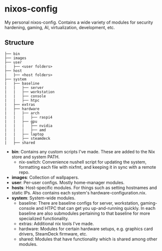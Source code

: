 # nixos-config

My personal nixos-config. Contains a wide variety of modules for security hardening, gaming, AI, virtualization, development, etc.

## Structure

```
├── bin
├── images
├── user
|   ├── <user folders>
├── host
|   ├── <host folders>
├── system
|   ├── baseline
|   |   ├── server
|   |   ├── workstation
|   |   ├── console
|   |   ├── htpc
|   ├── extras
|   ├── hardware
|   |   ├── arch
|   |   |   ├── raspi4
|   |   ├── gpu
|   |   |   ├── nvidia
|   |   |   ├── amd
|   |   ├── laptop
|   |   ├── steamdeck
|   ├── shared
```

- **bin**: Contains any custom scripts I've made. These are added to the Nix store and system PATH.
    - nix-switch: Convenience nushell script for updating the system, formatting each file with nixfmt, and keeping it in sync with a remote repo.
- **images**: Collection of wallpapers.
- **user**: Per-user configs. Mostly home-manager modules.
- **hosts**: Host-specific modules. For things such as setting hostnames and static IPs. Also contains each system's hardware-configuration.nix.
- **system**: System-wide modules.
    - baseline: There are baseline configs for server, workstation, gaming-console and HTPC that can get you up-and-running quickly. In each baseline are also submodules pertaining to that baseline for more specialized functionality.
    - extras: Additional nix tools I've made.
    - hardware: Modules for certain hardware setups, e.g. graphics card drivers, SteamDeck firmware, etc.
    - shared: Modules that have functionality which is shared among other modules.
